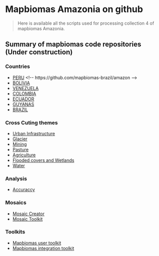 # Mapbiomas Amazonia on github

> Here is available all the scripts used for processing collection 4 of mapbiomas Amazonia.

## Summary of mapbiomas code repositories (Under construction)

### Countries
* [PERU]([https://raisgmb.github.io/aviso-mb-web/](https://github.com/raisgmb/mapbiomas-public/tree/main/mapbiomas-peru))      <!-- https://github.com/mapbiomas-brazil/amazon  -->
* [BOLIVIA](https://raisgmb.github.io/aviso-mb-web/)
* [VENEZUELA](https://raisgmb.github.io/aviso-mb-web/)
* [COLOMBIA](https://raisgmb.github.io/aviso-mb-web/)
* [ECUADOR](https://raisgmb.github.io/aviso-mb-web/)
* [GUYANAS](https://raisgmb.github.io/aviso-mb-web/)
* [BRAZIL](https://raisgmb.github.io/aviso-mb-web/)

### Cross Cuting themes
* [Urban Infrastructure](https://raisgmb.github.io/aviso-mb-web/)
* [Glacier](https://raisgmb.github.io/aviso-mb-web/)
* [Mining](https://raisgmb.github.io/aviso-mb-web/)
* [Pasture](https://raisgmb.github.io/aviso-mb-web/)
* [Agriculture](https://raisgmb.github.io/aviso-mb-web/)
* [Flooded covers and Wetlands](https://raisgmb.github.io/aviso-mb-web/)
* [Water](https://raisgmb.github.io/aviso-mb-web/)

### Analysis

* [Accuraccy](https://raisgmb.github.io/aviso-mb-web/)  <!---POR DEFINIR -->

### Mosaics
* [Mosaic Creator](https://raisgmb.github.io/aviso-mb-web/)
* [Mosaic Toolkit](https://raisgmb.github.io/aviso-mb-web/)

### Toolkits
* [Mapbiomas user toolkit](https://github.com/mapbiomas-brazil/user-toolkit)
* [Mapbiomas integration toolkit](https://raisgmb.github.io/aviso-mb-web/)

<!--
**raisgmb/raisgmb** is a ✨ _special_ ✨ repository because its `README.md` (this file) appears on your GitHub profile.

Here are some ideas to get you started:

- 🔭 I’m currently working on ...
- 🌱 I’m currently learning ...
- 👯 I’m looking to collaborate on ...
- 🤔 I’m looking for help with ...
- 💬 Ask me about ...
- 📫 How to reach me: ...
- 😄 Pronouns: ...
- ⚡ Fun fact: ...
-->
